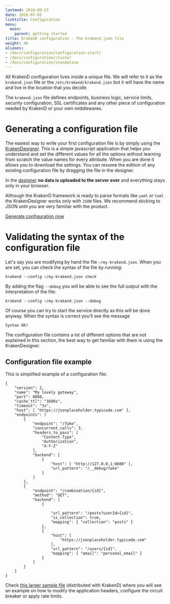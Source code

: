 ```yaml
---
lastmod: 2016-09-17
date: 2016-07-01
linktitle: Configuration
menu:
  main:
    parent: getting started
title: KrakenD configuration - The krakend.json file
weight: 40
aliases:
- /docs/configuration/configuration-start/
- /docs/configuration/cluster
- /docs/configuration/standalone
---
```


All KrakenD configuration lives inside a unique file. We will refer to it as the `krakend.json` file
or the `/etc/krakend/krakend.json` but it will have the name and live in the location that you decide.

The `krakend.json` file defines endpoints, business logic, service limits, security configuration,
SSL certificates and any other piece of configuration needed by KrakenD or your own middlewares.

# Generating a configuration file
The easiest way to write your first configuration file is by simply using the [KrakenDesigner](http://designer.krakend.io/).
This is a simple javascript application that helps you understand
and set the different values for all the options without learning from scratch the value names for
every attribute. When you are done it allows you to download the settings.
You can resume the edition of any existing configuration file by dragging the file in the designer.

In the [designer](http://designer.krakend.io/) **no data is uploaded to the server ever** and everything stays only in your browser.

Although the KrakenD framework is ready to parse formats like `yaml` or `toml` the KrakenDesigner works only
with `JSON` files. We recommend sticking to JSON until you are very familiar with the product.


<a class="btn btn-primary btn-circle" href="http://designer.krakend.io/">Generate configuration now</a>

# Validating the syntax of the configuration file
Let's say you are modifying by hand the file `~/my-krakend.json`. When you are set, you can check the syntax of the file by running:

    krakend --config ~/my-krakend.json check

By adding the flag `--debug` you will be able to see the full output with the interpretation of the file:

    krakend --config ~/my-krakend.json --debug

Of course you can try to start the service directly as this will be done anyway. When the syntax is correct you'll see the message

    Syntax OK!

The configuration file contains a lot of different options that are not explained in this section, the best way to get familiar with them is using the KrakenDesigner.

## Configuration file example
This is simplified example of a configuration file:

	{
	    "version": 2,
	    "name": "My lovely gateway",
	    "port": 8080,
	    "cache_ttl": "3600s",
	    "timeout": "3s",
	    "host": [ "https://jsonplaceholder.typicode.com" ],
	    "endpoints": [
	        {
	            "endpoint": "/fake",
	            "concurrent_calls": 3,
	            "headers_to_pass": [
	                "Content-Type",
	                "Authorization",
	                "X-Y-Z"
	            ],
	            "backend": [
	                {
	                    "host": [ "http://127.0.0.1:8080" ],
	                    "url_pattern": "/__debug/fake"
	                }
	            ]
	        },
	        {
	            "endpoint": "/combination/{id}",
	            "method": "GET",
	            "backend": [
	                {
	                    
	                    "url_pattern": "/posts?userId={id}",
	                    "is_collection": true,
	                    "mapping": { "collection": "posts" }
	                },
	                {
	                    "host": [
	                        "https://jsonplaceholder.typicode.com"
	                    ],
	                    "url_pattern": "/users/{id}",
	                    "mapping": { "email": "personal_email" }
	                }
	            ]
	        }
	    ]
	}

Check [this larger sample file](https://github.com/devopsfaith/krakend-ce/blob/master/krakend.json) (distributed with KrakenD) where you will see an example on how to modify the application headers, configure the circuit breaker or apply rate limits.